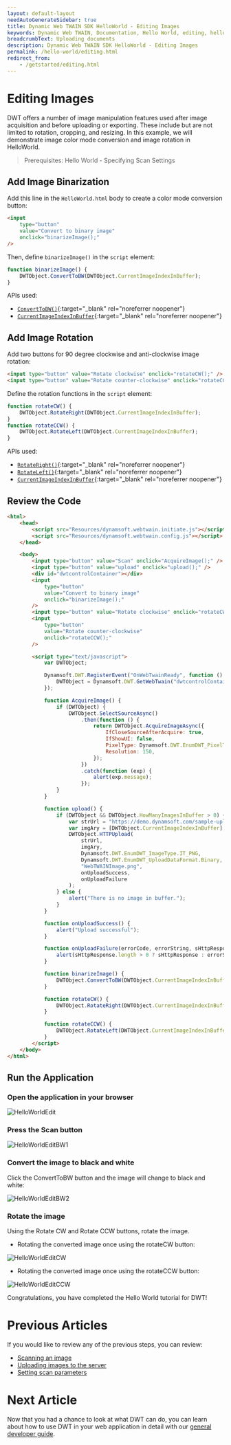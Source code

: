 ```yaml
---
layout: default-layout
needAutoGenerateSidebar: true
title: Dynamic Web TWAIN SDK HelloWorld - Editing Images
keywords: Dynamic Web TWAIN, Documentation, Hello World, editing, helloworld
breadcrumbText: Uploading documents
description: Dynamic Web TWAIN SDK HelloWorld - Editing Images
permalink: /hello-world/editing.html
redirect_from:
    - /getstarted/editing.html
---
```


# Editing Images

<!--
<div class='blockquote-note'></div>
> This article is part of our HelloWorld series. If you have not already reviewed HelloWorld, please start [here]({{site.getstarted}}helloworld.html). -->

DWT offers a number of image manipulation features used after image acquisition and before uploading or exporting. These include but are not limited to rotation, cropping, and resizing. In this example, we will demonstrate image color mode conversion and image rotation in HelloWorld.

> Prerequisites: Hello World - Specifying Scan Settings
<!-- For the quick guide on available APIs, please see [ImageEditing]({{site.indepth}}features/edit.html){:target="_blank" rel="noreferrer noopener"} -->

## Add Image Binarization

Add this line in the `HelloWorld.html` body to create a color mode conversion button:

```html
<input
	type="button"
	value="Convert to binary image"
	onclick="binarizeImage();"
/>
```

Then, define `binarizeImage()` in the `script` element:

```js
function binarizeImage() {
	DWTObject.ConvertToBW(DWTObject.CurrentImageIndexInBuffer);
}
```

APIs used:

- [`ConvertToBW()`]({{site.info}}api/WebTwain_Edit.html#convertToBW){:target="\_blank" rel="noreferrer noopener"}
- [`CurrentImageIndexInBuffer`]({{site.info}}api/WebTwain_Buffer.html#currentimageindexinbuffer){:target="\_blank" rel="noreferrer noopener"}

## Add Image Rotation

Add two buttons for 90 degree clockwise and anti-clockwise image rotation:

```html
<input type="button" value="Rotate clockwise" onclick="rotateCW();" />
<input type="button" value="Rotate counter-clockwise" onclick="rotateCCW();" />
```

Define the rotation functions in the `script` element:

```js
function rotateCW() {
	DWTObject.RotateRight(DWTObject.CurrentImageIndexInBuffer);
}
function rotateCCW() {
	DWTObject.RotateLeft(DWTObject.CurrentImageIndexInBuffer);
}
```

APIs used:

- [`RotateRight()`]({{site.info}}api/WebTwain_Edit.html#rotateright){:target="\_blank" rel="noreferrer noopener"}
- [`RotateLeft()`]({{site.info}}api/WebTwain_Edit.html#rotateleft){:target="\_blank" rel="noreferrer noopener"}
- [`CurrentImageIndexInBuffer`]({{site.info}}api/WebTwain_Buffer.html#currentimageindexinbuffer){:target="\_blank" rel="noreferrer noopener"}

## Review the Code

```html
<html>
	<head>
		<script src="Resources/dynamsoft.webtwain.initiate.js"></script>
		<script src="Resources/dynamsoft.webtwain.config.js"></script>
	</head>

	<body>
		<input type="button" value="Scan" onclick="AcquireImage();" />
		<input type="button" value="upload" onclick="upload();" />
		<div id="dwtcontrolContainer"></div>
		<input
			type="button"
			value="Convert to binary image"
			onclick="binarizeImage();"
		/>
		<input type="button" value="Rotate clockwise" onclick="rotateCW();" />
		<input
			type="button"
			value="Rotate counter-clockwise"
			onclick="rotateCCW();"
		/>

		<script type="text/javascript">
			var DWTObject;

			Dynamsoft.DWT.RegisterEvent("OnWebTwainReady", function () {
				DWTObject = Dynamsoft.DWT.GetWebTwain("dwtcontrolContainer");
			});

			function AcquireImage() {
				if (DWTObject) {
					DWTObject.SelectSourceAsync()
						.then(function () {
							return DWTObject.AcquireImageAsync({
								IfCloseSourceAfterAcquire: true,
								IfShowUI: false,
								PixelType: Dynamsoft.DWT.EnumDWT_PixelType.TWPT_GRAY,
								Resolution: 150,
							});
						})
						.catch(function (exp) {
							alert(exp.message);
						});
				}
			}

			function upload() {
				if (DWTObject && DWTObject.HowManyImagesInBuffer > 0) {
					var strUrl = "https://demo.dynamsoft.com/sample-uploads/";
					var imgAry = [DWTObject.CurrentImageIndexInBuffer];
					DWTObject.HTTPUpload(
						strUrl,
						imgAry,
						Dynamsoft.DWT.EnumDWT_ImageType.IT_PNG,
						Dynamsoft.DWT.EnumDWT_UploadDataFormat.Binary,
						"WebTWAINImage.png",
						onUploadSuccess,
						onUploadFailure
					);
				} else {
					alert("There is no image in buffer.");
				}
			}

			function onUploadSuccess() {
				alert("Upload successful");
			}

			function onUploadFailure(errorCode, errorString, sHttpResponse) {
				alert(sHttpResponse.length > 0 ? sHttpResponse : errorString);
			}

			function binarizeImage() {
				DWTObject.ConvertToBW(DWTObject.CurrentImageIndexInBuffer);
			}

			function rotateCW() {
				DWTObject.RotateRight(DWTObject.CurrentImageIndexInBuffer);
			}

			function rotateCCW() {
				DWTObject.RotateLeft(DWTObject.CurrentImageIndexInBuffer);
			}
		</script>
	</body>
</html>
```

<!--
Links to API Reference:

- [`SelectSourceAsync()`]({{site.info}}api/WebTwain_Acquire.html#selectsourceasync){:target="_blank" rel="noreferrer noopener"}
- [`AcquireImageAsync()`]({{site.info}}api/WebTwain_Acquire.html#acquireimageasync){:target="_blank" rel="noreferrer noopener"}
- [`IfShowUI`]({{site.info}}api/WebTwain_Acquire.html#ifshowui){:target="_blank" rel="noreferrer noopener"}
- [`IfCloseSourceAfterAcquire`]({{site.info}}api/Device.html#deviceobjectacquireimage){:target="_blank" rel="noreferrer noopener"}
- [`PixelType`]({{site.info}}api/WebTwain_Acquire.html#pixeltype){:target="_blank" rel="noreferrer noopener"}
- [`Resolution`]({{site.info}}api/WebTwain_Acquire.html#resolution){:target="_blank" rel="noreferrer noopener"}
- [`CloseSourceAsync()`]({{site.info}}api/WebTwain_Acquire.html#closesourceasync){:target="_blank" rel="noreferrer noopener"}
- [`ConvertToBW()`]({{site.info}}api/WebTwain_Edit.html#converttobw){:target="_blank" rel="noreferrer noopener"}
- [`RotateRight()`]({{site.info}}api/WebTwain_Edit.html#rotateright){:target="_blank" rel="noreferrer noopener"}
- [`RotateLeft()`]({{site.info}}api/WebTwain_Edit.html#rotateleft){:target="_blank" rel="noreferrer noopener"}
- [`CurrentImageIndexInBuffer`]({{site.info}}api/WebTwain_Buffer.html#currentimageindexinbuffer){:target="_blank" rel="noreferrer noopener"} -->

## Run the Application

### Open the application in your browser

![HelloWorldEdit]({{site.assets}}imgs/HelloWorldEdit.png)

### Press the Scan button

![HelloWorldEditBW1]({{site.assets}}imgs/HelloWorldEditBW1.png)

### Convert the image to black and white

Click the ConvertToBW button and the image will change to black and white:

![HelloWorldEditBW2]({{site.assets}}imgs/HelloWorldEditBW2.png)

### Rotate the image

Using the Rotate CW and Rotate CCW buttons, rotate the image.

- Rotating the converted image once using the rotateCW button:

![HelloWorldEditCW]({{site.assets}}imgs/HelloWorldEditrotateCW.png)

- Rotating the converted image once using the rotateCCW button:

![HelloWorldEditCCW]({{site.assets}}imgs/HelloWorldEditRotateCCW.png)

Congratulations, you have completed the Hello World tutorial for DWT!

# Previous Articles

If you would like to review any of the previous steps, you can review:

<!-- - [Initializing the environment]({{site.getstarted}}initialize.html) -->

- [Scanning an image]({{site.getstarted}}scanning.html)
- [Uploading images to the server]({{site.getstarted}}uploading.html)
- [Setting scan parameters]({{site.getstarted}}scansettings.html)

# Next Article

Now that you had a chance to look at what DWT can do, you can learn about how to use DWT in your web application in detail with our [general developer guide]({{site.general-usage}}index.html).

<!-- << Insert what goes next >> -->

<!--
- [Customizing your scan settings]({{site.getstarted}}scansettings.html)
- [Review HelloWorld]({{site.getstarted}}helloworld.html)
- [Review Uploading Documents]({{site.getstarted}}uploading.html) -->
